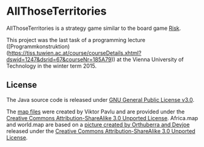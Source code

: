 # AllThoseTerritories

AllThoseTerritories is a strategy game similar to the board game [Risk](https://en.wikipedia.org/wiki/Risk_%28game%29).

This project was the last task of a programming lecture ([Programmkonstruktion)(https://tiss.tuwien.ac.at/course/courseDetails.xhtml?dswid=1247&dsrid=67&courseNr=185A79)) at the Vienna University of Technology in the winter term 2015.

## License

The Java source code is released under [GNU General Public License v3.0](https://github.com/lukas-zronek/AllThoseTerritories/blob/master/LICENSE).

The [map files](https://github.com/lukas-zronek/AllThoseTerritories/tree/master/data) were created by Viktor Pavlu and are provided under the [Creative Commons Attribution-ShareAlike 3.0 Unported License](https://creativecommons.org/licenses/by-sa/3.0/legalcode).
Africa.map and world.map are based on a [picture created by Orthuberra and Devjoe](https://commons.wikimedia.org/wiki/File:Risk_game_map_fixed.png) released under the [Creative Commons Attribution-ShareAlike 3.0 Unported License](https://creativecommons.org/licenses/by-sa/3.0/legalcode).
